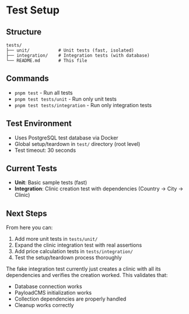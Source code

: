 # Test Setup

## Structure
```
tests/
├── unit/           # Unit tests (fast, isolated)
├── integration/    # Integration tests (with database)
└── README.md       # This file
```

## Commands
- `pnpm test` - Run all tests
- `pnpm test tests/unit` - Run only unit tests
- `pnpm test tests/integration` - Run only integration tests

## Test Environment
- Uses PostgreSQL test database via Docker
- Global setup/teardown in `test/` directory (root level)
- Test timeout: 30 seconds

## Current Tests
- **Unit**: Basic sample tests (fast)
- **Integration**: Clinic creation test with dependencies (Country → City → Clinic)

## Next Steps
From here you can:
1. Add more unit tests in `tests/unit/`
2. Expand the clinic integration test with real assertions
3. Add price calculation tests in `tests/integration/`
4. Test the setup/teardown process thoroughly

The fake integration test currently just creates a clinic with all its dependencies and verifies the creation worked. This validates that:
- Database connection works
- PayloadCMS initialization works
- Collection dependencies are properly handled
- Cleanup works correctly

